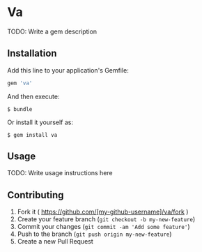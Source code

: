# Va

TODO: Write a gem description

## Installation

Add this line to your application's Gemfile:

```ruby
gem 'va'
```

And then execute:

    $ bundle

Or install it yourself as:

    $ gem install va

## Usage

TODO: Write usage instructions here

## Contributing

1. Fork it ( https://github.com/[my-github-username]/va/fork )
2. Create your feature branch (`git checkout -b my-new-feature`)
3. Commit your changes (`git commit -am 'Add some feature'`)
4. Push to the branch (`git push origin my-new-feature`)
5. Create a new Pull Request
